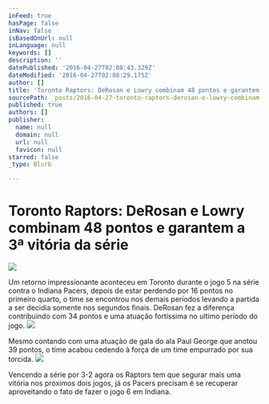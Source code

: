 ```yaml
---
inFeed: true
hasPage: false
inNav: false
isBasedOnUrl: null
inLanguage: null
keywords: []
description: ''
datePublished: '2016-04-27T02:08:43.329Z'
dateModified: '2016-04-27T02:08:29.175Z'
author: []
title: 'Toronto Raptors: DeRosan e Lowry combinam 48 pontos e garantem a 3ª vitória da série'
sourcePath: _posts/2016-04-27-toronto-raptors-derosan-e-lowry-combinam-48-pontos-e-garan.md
published: true
authors: []
publisher:
  name: null
  domain: null
  url: null
  favicon: null
starred: false
_type: Blurb

---
```

# Toronto Raptors: DeRosan e Lowry combinam 48 pontos e garantem a 3ª vitória da série
![](https://the-grid-user-content.s3-us-west-2.amazonaws.com/c93368a6-7a59-49c0-a698-86e7a2ebb04d.gif)

Um retorno impressionante aconteceu em Toronto durante o jogo 5 na série contra o Indiana Pacers, depois de estar perdendo por 16 pontos no primeiro quarto, o time se encontrou nos demais períodos levando a partida a ser decidia somente nos segundos finais. DeRosan fez a diferença contribuindo com 34 pontos e uma atuação fortíssima no ultimo período do jogo.
![](https://the-grid-user-content.s3-us-west-2.amazonaws.com/83b35036-5892-4bf2-920b-387e90c385e0.jpg)

Mesmo contando com uma atuação de gala do ala Paul George que anotou 39 pontos, o time acabou cedendo à força de um time empurrado por sua torcida.
![](https://the-grid-user-content.s3-us-west-2.amazonaws.com/c2282823-0727-4dce-9e9e-734b172990b5.jpg)

Vencendo a série por 3-2 agora os Raptors tem que segurar mais uma vitória nos próximos dois jogos, já os Pacers precisam é se recuperar aproveitando o fato de fazer o jogo 6 em Indiana.